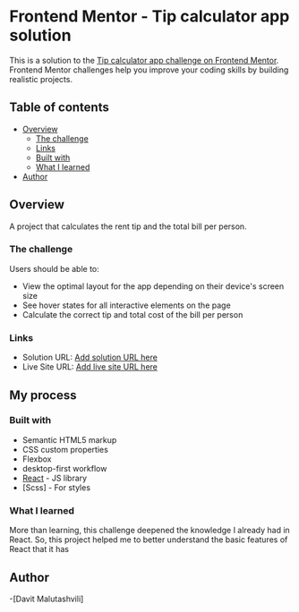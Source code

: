 # Frontend Mentor - Tip calculator app solution

This is a solution to the [Tip calculator app challenge on Frontend Mentor](https://www.frontendmentor.io/challenges/tip-calculator-app-ugJNGbJUX). Frontend Mentor challenges help you improve your coding skills by building realistic projects.

## Table of contents

- [Overview](#overview)
  - [The challenge](#the-challenge)
  - [Links](#links)
  - [Built with](#built-with)
  - [What I learned](#what-i-learned)
- [Author](#author)

## Overview

A project that calculates the rent tip and the total bill per person.

### The challenge

Users should be able to:

- View the optimal layout for the app depending on their device's screen size
- See hover states for all interactive elements on the page
- Calculate the correct tip and total cost of the bill per person

### Links

- Solution URL: [Add solution URL here](https://github.com/datomaluta/TipCalculator/tree/main/src)
- Live Site URL: [Add live site URL here](https://tipcalculate-datomaluta.netlify.app/)

## My process

### Built with

- Semantic HTML5 markup
- CSS custom properties
- Flexbox
- desktop-first workflow
- [React](https://reactjs.org/) - JS library
- [Scss] - For styles

### What I learned

More than learning, this challenge deepened the knowledge I already had in React. So, this project helped me to better understand the basic features of React that it has

## Author

-[Davit Malutashvili]
